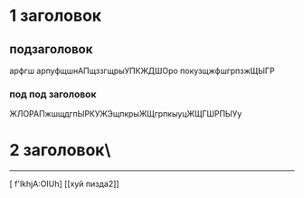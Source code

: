 # 1 заголовок
## подзаголовок
арфгш арпуфщшнАПщззгщрыУПКЖДШОро
покузщжфшгрпзжЩЫГР
### под под заголовок
ЖЛОРАПжшщдгпЫРКУЖЭщпкрыЖЩгрпкыуцЖЩГШРПЫУу
# 2 заголовок\
---
[ f'lkhjA:OIUh]
[[хуй пизда2]]